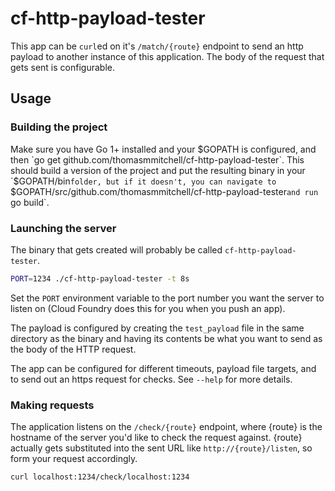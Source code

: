 # cf-http-payload-tester

This app can be `curl`ed on it's `/match/{route}` endpoint to send an http
payload to another instance of this application. The body of the request that
gets sent is configurable.

## Usage

### Building the project

Make sure you have Go 1+ installed and your $GOPATH is configured, and then 
`go get github.com/thomasmmitchell/cf-http-payload-tester`. This should build
a version of the project and put the resulting binary in your `$GOPATH/bin`
folder, but if it doesn't, you can navigate to 
`$GOPATH/src/github.com/thomasmmitchell/cf-http-payload-tester` and run 
`go build`.

### Launching the server

The binary that gets created will probably be called `cf-http-payload-tester`.

```bash
PORT=1234 ./cf-http-payload-tester -t 8s
```

Set the `PORT` environment variable to the port number you want the server to
listen on (Cloud Foundry does this for you when you push an app).

The payload is configured by creating the `test_payload` file in the same
directory as the binary and having its contents be what you want to send as the
body of the HTTP request.

The app can be configured for different timeouts, payload file targets, and to 
send out an https request for checks. See `--help` for more details.


### Making requests

The application listens on the `/check/{route}` endpoint, where {route} is the
hostname of the server you'd like to check the request against. {route} actually
gets substituted into the sent URL like `http://{route}/listen`, so form your
request accordingly.

```bash
curl localhost:1234/check/localhost:1234
```